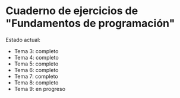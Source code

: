 # Cuaderno de ejercicios de "Fundamentos de programación"

Estado actual:
- Tema 3: completo
- Tema 4: completo
- Tema 5: completo
- Tema 6: completo
- Tema 7: completo
- Tema 8: completo
- Tema 9: en progreso
